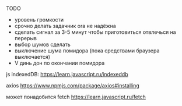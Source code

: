 TODO
  * уровень громкости
  * срочно делать задачник ora не надёжна
  * сделать сигнал за 3-5 минут чтобы приготовиться отвлечься на перерыв
  * выбор шумов сделать
  * выключение шума помидора (пока средствами браузера выключается)
  * V динь дон по окончании помидора

  js indexedDB: 
    https://learn.javascript.ru/indexeddb

  axios 
    https://www.npmjs.com/package/axios#installing

  может понадобится fetch 
    https://learn.javascript.ru/fetch
